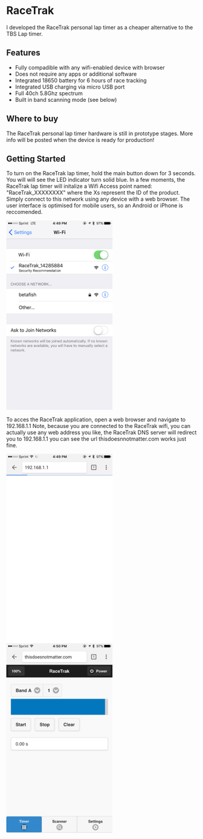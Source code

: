 # RaceTrak

I developed the RaceTrak personal lap timer as a cheaper alternative to the TBS Lap timer. 

## Features

- Fully compadible with any wifi-enabled device with browser
- Does not require any apps or additional software
- Integrated 18650 battery for 6 hours of race tracking
- Integrated USB charging via micro USB port
- Full 40ch 5.8Ghz spectrum
- Built in band scanning mode (see below)

## Where to buy

The RaceTrak personal lap timer hardware is still in prototype stages. More info will be posted when the device is ready for production!

## Getting Started

To turn on the RaceTrak lap timer, hold the main button down for 3 seconds. You will will see the LED indicator turn solid blue. In a few moments, the RaceTrak lap timer will initalize a Wifi Access point named: "RaceTrak_XXXXXXXX" where the Xs represent the ID of the product. Simply connect to this network using any device with a web browser. The user interface is optimised for mobile users, so an Android or iPhone is reccomended. 

<img src="/docs/wifi.PNG" alt="Wifi Config" height="500">

To acces the RaceTrak application, open a web browser and navigate to 192.168.1.1 Note, because you are connected to the RaceTrak wifi, you can actually use any web address you like, the RaceTrak DNS server will redirect you to 192.168.1.1 you can see the url thisdoesnnotmatter.com works just fine.

<img src="/docs/ipaddress.PNG" alt="Ip Address" height="500" style=" float:left; display:inline">
<img src="/docs/anyurl.PNG" alt="Use Any Url" height="500" style=" float:left; display:inline">
